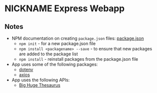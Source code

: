# NICKNAME Express Webapp

## Notes

* NPM documentation on creating `package.json` files: [package.json](https://docs.npmjs.com/creating-a-package-json-file)
    * `npm init` - for a new package.json file
    * `npm install <packagename> --save` - to ensure that new packages are added to the package list
    * `npm install` - reinstall packages from the package.json file
* App uses some of the following packages:
    * [dotenv](https://www.npmjs.com/package/dotenv)
    * [axios](https://www.npmjs.com/package/axios)
* App uses the following APIs:
    * [Big Huge Thesaurus](https://words.bighugelabs.com/site/api)